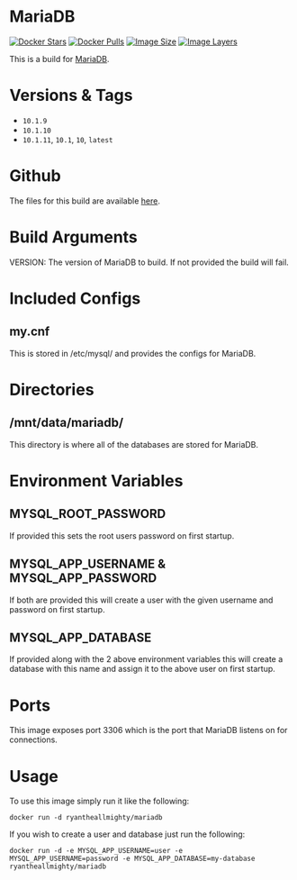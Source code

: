# MariaDB
[![Docker Stars](https://img.shields.io/docker/stars/ryantheallmighty/mariadb.svg?style=flat-square)](https://hub.docker.com/r/ryantheallmighty/mariadb/) [![Docker Pulls](https://img.shields.io/docker/pulls/ryantheallmighty/mariadb.svg?style=flat-square)](https://hub.docker.com/r/ryantheallmighty/mariadb/) [![Image Size](https://img.shields.io/imagelayers/image-size/ryantheallmighty/mariadb/latest.svg?style=flat-square)](https://imagelayers.io/?images=ryantheallmighty%2Fmariadb) [![Image Layers](https://img.shields.io/imagelayers/layers/ryantheallmighty/mariadb/latest.svg?style=flat-square)](https://imagelayers.io/?images=ryantheallmighty%2Fmariadb)

This is a build for [MariaDB](https://mariadb.org/).

# Versions & Tags
- `10.1.9`
- `10.1.10`
- `10.1.11`, `10.1`, `10`, `latest`

# Github
The files for this build are available [here](https://github.com/RyanTheAllmighty/Dockerfiles/tree/master/mariadb).

# Build Arguments
VERSION: The version of MariaDB to build. If not provided the build will fail.

# Included Configs
## my.cnf
This is stored in /etc/mysql/ and provides the configs for MariaDB.

# Directories
## /mnt/data/mariadb/
This directory is where all of the databases are stored for MariaDB.

# Environment Variables
## MYSQL_ROOT_PASSWORD
If provided this sets the root users password on first startup.

## MYSQL_APP_USERNAME & MYSQL_APP_PASSWORD
If both are provided this will create a user with the given username and password on first startup.

## MYSQL_APP_DATABASE
If provided along with the 2 above environment variables this will create a database with this name and assign it to the above user on first startup.

# Ports
This image exposes port 3306 which is the port that MariaDB listens on for connections.

# Usage
To use this image simply run it like the following:

```
docker run -d ryantheallmighty/mariadb
```

If you wish to create a user and database just run the following:

```
docker run -d -e MYSQL_APP_USERNAME=user -e MYSQL_APP_USERNAME=password -e MYSQL_APP_DATABASE=my-database ryantheallmighty/mariadb
```